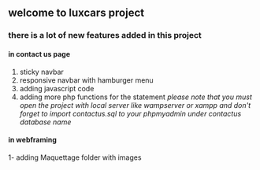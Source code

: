 ## welcome to luxcars project
### there is a lot of new features added in this project
#### in contact us page
1. sticky navbar  
2. responsive navbar with hamburger menu
3. adding javascript code 
4. adding more php functions for the statement
*please note that you must open the project with local server like wampserver or xampp and don't forget to import contactus.sql to your phpmyadmin under contactus database name*
#### in webframing 
1- adding Maquettage folder with images
